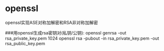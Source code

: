 # openssl
openssl实现ASE对称加解密和RSA非对称加解密

###用openssl生成rsa密钥对(私钥/公钥):
openssl genrsa -out rsa_private_key.pem 1024
openssl rsa -pubout -in rsa_private_key.pem -out rsa_public_key.pem

